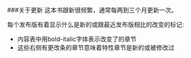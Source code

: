 ###关于更新
这本书跟新很频繁，通常每两到三个月更新一次。

每个发布版有着显示什么是新的或跟最近发布版相比的改变的标记:

* 内容表中用bold-italic字体表示改变了的章节
* 这些右侧有更改条的章节意味着特性章节是新的或被修改过